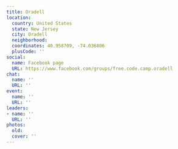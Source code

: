 ```yaml
---
title: Oradell
location:
  country: United States
  state: New Jersey
  city: Oradell
  neighborhood: 
  coordinates: 40.958709, -74.036806
  plusCode: ''
social:
  name: Facebook page
  URL: https://www.facebook.com/groups/free.code.camp.oradell
chat:
  name: ''
  URL: ''
event:
  name: ''
  URL: ''
leaders:
- name: ''
  URL: ''
photos:
  old: 
  cover: ''
---
```

